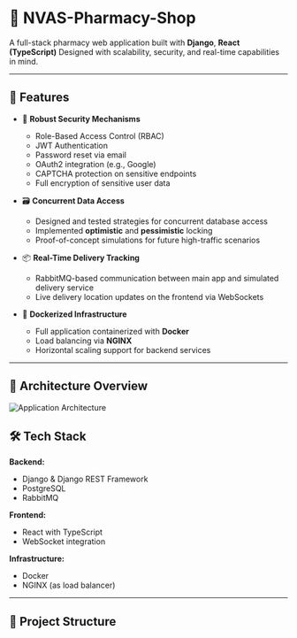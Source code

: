 # 💊 NVAS-Pharmacy-Shop

A full-stack pharmacy web application built with **Django**, **React (TypeScript)**
Designed with scalability, security, and real-time capabilities in mind.

---

## 🚀 Features

- 🔐 **Robust Security Mechanisms**
  - Role-Based Access Control (RBAC)
  - JWT Authentication
  - Password reset via email
  - OAuth2 integration (e.g., Google)
  - CAPTCHA protection on sensitive endpoints
  - Full encryption of sensitive user data

- 🗃️ **Concurrent Data Access**
  - Designed and tested strategies for concurrent database access
  - Implemented **optimistic** and **pessimistic** locking
  - Proof-of-concept simulations for future high-traffic scenarios

- 📦 **Real-Time Delivery Tracking**
  - RabbitMQ-based communication between main app and simulated delivery service
  - Live delivery location updates on the frontend via WebSockets

- 🐳 **Dockerized Infrastructure**
  - Full application containerized with **Docker**
  - Load balancing via **NGINX**
  - Horizontal scaling support for backend services

---
##  📐 Architecture Overview
![Application Architecture](https://github.com/user-attachments/assets/0ab33f6d-9fd0-435f-a481-896276528fcf)


## 🛠️ Tech Stack

**Backend:**
- Django & Django REST Framework
- PostgreSQL
- RabbitMQ

**Frontend:**
- React with TypeScript
- WebSocket integration

**Infrastructure:**
- Docker
- NGINX (as load balancer)

---

## 📁 Project Structure

